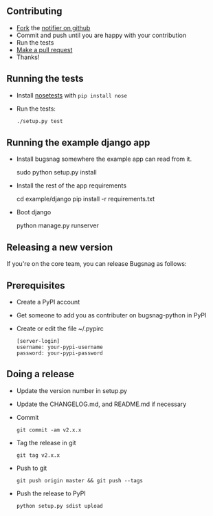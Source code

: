 
Contributing
------------

-   [Fork](https://help.github.com/articles/fork-a-repo) the [notifier on github](https://github.com/bugsnag/bugsnag-python)
-   Commit and push until you are happy with your contribution
-   Run the tests
-   [Make a pull request](https://help.github.com/articles/using-pull-requests)
-   Thanks!

Running the tests
-----------------

-   Install [nosetests](https://nose.readthedocs.org/) with `pip install nose`
-   Run the tests:

    ```bash
    ./setup.py test
    ```

Running the example django app
------------------------------

-  Install bugsnag somewhere the example app can read from it.

    sudo python setup.py install

- Install the rest of the app requirements

    cd example/django
    pip install -r requirements.txt

- Boot django

    python manage.py runserver

Releasing a new version
-----------------------

If you're on the core team, you can release Bugsnag as follows:

## Prerequisites

* Create a PyPI account
* Get someone to add you as contributer on bugsnag-python in PyPI
* Create or edit the file ~/.pypirc

    ```
    [server-login]
    username: your-pypi-username
    password: your-pypi-password
    ```

## Doing a release

* Update the version number in setup.py
* Update the CHANGELOG.md, and README.md if necessary
* Commit

    ```
    git commit -am v2.x.x 
    ```

* Tag the release in git

    ```
    git tag v2.x.x
    ```

* Push to git

    ```
    git push origin master && git push --tags
    ```

* Push the release to PyPI

    ```
    python setup.py sdist upload
    ```


